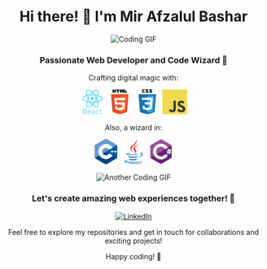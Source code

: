 <h1 align="center">Hi there! 👋 I'm Mir Afzalul Bashar</h1>

<p align="center">
  <img src="https://www.google.com/url?sa=i&url=https%3A%2F%2Fgithub.com%2FRustamxon7%2Frustamxon7&psig=AOvVaw1w20a2JNyhSUGZVhOQrR-F&ust=1698303472744000&source=images&cd=vfe&opi=89978449&ved=0CBAQjRxqFwoTCLCAxcvPkIIDFQAAAAAdAAAAABA5" alt="Coding GIF" width="400">
  
</p>

<h3 align="center">Passionate Web Developer and Code Wizard 🚀</h3>

<p align="center">Crafting digital magic with:</p>

<p align="center">
  <img src="https://github.com/devicons/devicon/raw/master/icons/react/react-original-wordmark.svg" alt="React" width="50" height="50">
  <img src="https://github.com/devicons/devicon/raw/master/icons/html5/html5-original-wordmark.svg" alt="HTML5" width="50" height="50">
  <img src="https://github.com/devicons/devicon/raw/master/icons/css3/css3-original-wordmark.svg" alt="CSS3" width="50" height="50">
  <img src="https://github.com/devicons/devicon/raw/master/icons/javascript/javascript-original.svg" alt="JavaScript" width="50" height="50">
</p>

<p align="center">Also, a wizard in:</p>

<p align="center">
  <img src="https://github.com/devicons/devicon/raw/master/icons/cplusplus/cplusplus-original.svg" alt="C++" width="50" height="50">
  <img src="https://github.com/devicons/devicon/raw/master/icons/java/java-original.svg" alt="Java" width="50" height="50">
  <img src="https://github.com/devicons/devicon/raw/master/icons/csharp/csharp-original.svg" alt="C#" width="50" height="50">
</p>

<p align="center">
  <img src="https://github.com/yourusername/yourrepository/raw/main/your-another-gif-animation.gif" alt="Another Coding GIF" width="400">
</p>

<h3 align="center">Let's create amazing web experiences together! 🌟</h3>

<p align="center">
  <a href="https://www.linkedin.com/in/yourprofile">
    <img src="https://img.shields.io/badge/-Connect%20on%20LinkedIn-blue?style=for-the-badge&logo=linkedin&logoColor=white" alt="LinkedIn">
  </a>
</p>

<p align="center">Feel free to explore my repositories and get in touch for collaborations and exciting projects!</p>

<p align="center">Happy coding! 🚀</p>
